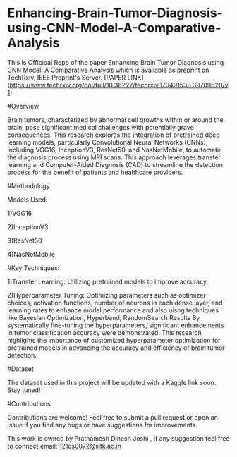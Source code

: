 # Enhancing-Brain-Tumor-Diagnosis-using-CNN-Model-A-Comparative-Analysis
This is Officioal Repo of the paper Enhancing Brain Tumor Diagnosis using CNN Model: A Comparative Analysis which is available as preprint on TechRxiv, IEEE Preprint's Server. [PAPER LINK] (https://www.techrxiv.org/doi/full/10.36227/techrxiv.170491533.39709620/v1)

#Overview

Brain tumors, characterized by abnormal cell growths within or around the brain, pose significant medical challenges with potentially grave consequences. This research explores the integration of pretrained deep learning models, particularly Convolutional Neural Networks (CNNs), including VGG16, InceptionV3, ResNet50, and NasNetMobile, to automate the diagnosis process using MRI scans. This approach leverages transfer learning and Computer-Aided Diagnosis (CAD) to streamline the detection process for the benefit of patients and healthcare providers.

#Methodology

Models Used:

1)VGG16

2)InceptionV3

3)ResNet50

4)NasNetMobile

#Key Techniques:

1)Transfer Learning: Utilizing pretrained models to improve accuracy.

2)Hyperparameter Tuning: Optimizing parameters such as optimizer choices, activation functions, number of neurons in each dense layer, and learning rates to enhance model performance and also uisng techniques like Bayesian Optimization, Hyperband, RandomSearch
Results
By systematically fine-tuning the hyperparameters, significant enhancements in tumor classification accuracy were demonstrated. This research highlights the importance of customized hyperparameter optimization for pretrained models in advancing the accuracy and efficiency of brain tumor detection.

#Dataset

The dataset used in this project will be updated with a Kaggle link soon. Stay tuned!

#Contributions

Contributions are welcome! Feel free to submit a pull request or open an issue if you find any bugs or have suggestions for improvements.

This work is owned by Prathamesh Dinesh Joshi , if any suggestion feel free to connect email: 121cs0072@iiitk.ac.in
